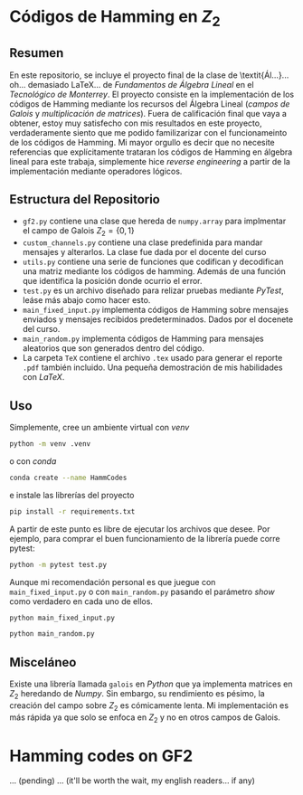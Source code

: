 # Códigos de Hamming en $Z_2$

## Resumen

En este repositorio, se incluye el proyecto final de la clase de \textit{Ál...}... oh... demasiado LaTeX... de *Fundamentos de Álgebra Lineal* en el *Tecnológico de Monterrey*. El proyecto consiste en la implementación de los códigos de Hamming mediante los recursos del Álgebra Lineal (*campos de Galois* y *multiplicación de matrices*). Fuera de calificación final que vaya a obtener, estoy muy satisfecho con mis resultados en este proyecto, verdaderamente siento que me podido familizarizar con el funcionameinto de los códigos de Hamming. Mi mayor orgullo es decir que no necesite referencias que explícitamente trataran los códigos de Hamming en álgebra lineal para este trabaja, simplemente hice *reverse engineering* a partir de la implementación mediante operadores lógicos.

## Estructura del Repositorio

* `gf2.py` contiene una clase que hereda de `numpy.array` para implmentar el campo de Galois $Z_2 = \{0, 1 \}$
* `custom_channels.py` contiene una clase predefinida para mandar mensajes y alterarlos. La clase fue dada por el docente del curso
* `utils.py` contiene una serie de funciones que codifican y decodifican una matriz mediante los códigos de hamming. Además de una función que identifica la posición donde ocurrio el error.
* `test.py` es un archivo diseñado para relizar pruebas mediante *PyTest*, leáse más abajo como hacer esto.
* `main_fixed_input.py` implementa códigos de Hamming sobre mensajes enviados y mensajes recibidos predeterminados. Dados por el docenete del curso.
* `main_random.py` implementa códigos de Hamming para mensajes aleatorios que son generados dentro del código.
* La carpeta `TeX` contiene el archivo `.tex` usado para generar el reporte `.pdf` también incluido. Una pequeña demostración de mis habilidades con *LaTeX*.

## Uso

Simplemente, cree un ambiente virtual con *venv*

```sh
python -m venv .venv
```

o con *conda*

```sh
conda create --name HammCodes
```

e instale las librerías del proyecto

```sh
pip install -r requirements.txt
```

A partir de este punto es libre de ejecutar los archivos que desee. Por ejemplo, para comprar el buen funcionamiento de la librería puede corre pytest:

```sh
python -m pytest test.py
```

Aunque mi recomendación personal es que juegue con `main_fixed_input.py` o con `main_random.py` pasando el parámetro *show* como verdadero en cada uno de ellos.

```sh
python main_fixed_input.py
```

```sh
python main_random.py
```

## Misceláneo

Existe una librería llamada `galois` en *Python* que ya implementa matrices en $Z_2$ heredando de *Numpy*. Sin embargo, su rendimiento es pésimo, la creación del campo sobre $Z_2$ es cómicamente lenta. Mi implementación es más rápida ya que solo se enfoca en $Z_2$ y no en otros campos de Galois.

# Hamming codes on GF2

... (pending) ... (it'll be worth the wait, my english readers... if any)